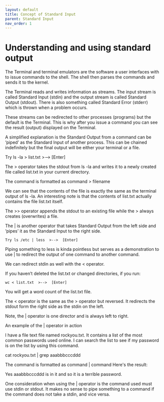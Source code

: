 ```yaml
---
layout: default
title: Concept of Standard Input
parent: Standard Input
nav_order: 1
---
```


# Understanding and using standard output

The Terminal and terminal emulators are the software a user interfaces with to issue commands to the shell. The shell then parses the commands and sends it to the kernel.

The Terminal reads and writes information as streams. The input stream is called Standard Input (stdin) and the output stream is called Standard Output (stdout). There is also something called Standard Error (stderr) which is thrown when a problem occurs.

These streams can be redirected to other processes (programs) but the default is the Terminal. This is why after you issue a command you can see the result (output) displayed on the Terminal. 

A simplified explanation is the Standard Output from a command can be ‘piped’ as the Standard Input of another process. This can be chained indefinitely but the final output will be either your terminal or a file.

Try	 ls -la > list.txt  >-->  [Enter]

The  >  operator takes the stdout from  ls -la  and writes it to a newly created file called list.txt in your current directory.

The command is formatted as 	command  >  filename

We can see that the contents of the file is exactly the same as the terminal output of  ls -la. An interesting note is that the contents of list.txt actually contains the file list.txt itself.

The  >>  operator appends the stdout to an existing file while the  >  always creates (overwrites) a file.

The  |   is another operator that takes Standard Output from the left side and ‘pipes’ it as the Standard Input to the right side.

	Try	ls /etc | less  >-->  [Enter]


Piping something to  less  is kinda pointless but serves as a demonstration to use  |  to redirect the output of one command to another command.

We can redirect stdin as well with the  <  operator.

If you haven’t deleted the list.txt or changed directories, if you run:

	wc < list.txt  >-->  [Enter]


You will get a word count of the list.txt file. 

The  <  operator is the same as the  >  operator but reversed.
It redirects the stdout form the right side as the stdin on the left.

Note, the  |  operator is one director and is always left to right.





An example of the  |  operator in action

I have a file text file named rockyou.txt. It contains a list of the most common passwords used online. I can search the list to see if my password is on the list by using this command.

cat rockyou.txt | grep aaabbbcccddd

The command is formatted as 	command  |  command
Here's the result:

Yes aaabbbcccddd is in it and so it is a terrible password.

One consideration when using the | operator is the command used must use stdin or stdout. It makes no sense to pipe something to a command if the command does not take a stdin, and vice versa.


